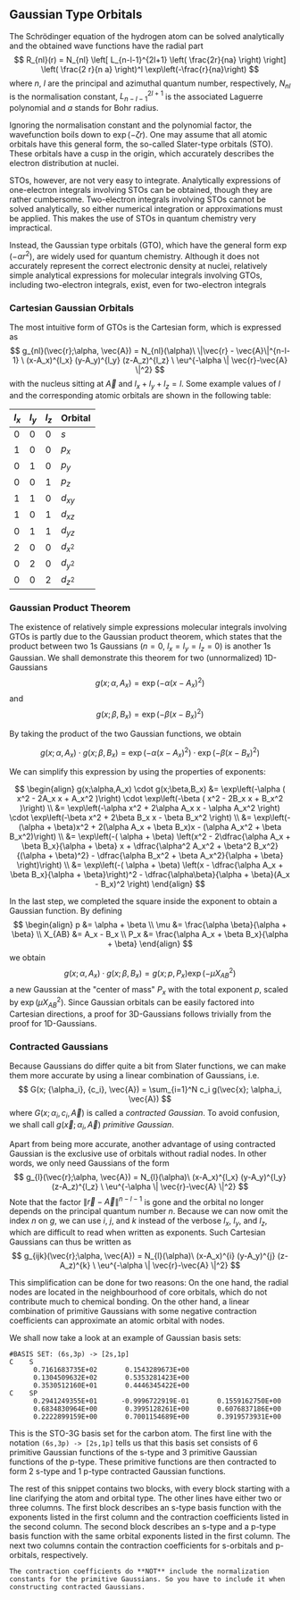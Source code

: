## Gaussian Type Orbitals

The Schrödinger equation of the hydrogen atom can be solved analytically 
and the obtained wave functions have the radial part
$$
R_{nl}(r) = N_{nl} \left[ L_{n-l-1}^{2l+1} \left( \frac{2r}{na} \right) \right] \left( \frac{2 r}{n a} \right)^l \exp\left(-\frac{r}{na}\right)
$$
where $n$, $l$ are the principal and azimuthal quantum number, 
respectively, $N_{nl}$ is the normalisation constant, 
$L_{n-l-1}^{2l+1}$ is the associated Laguerre polynomial and 
$a$ stands for Bohr radius. 

Ignoring the normalisation constant and the polynomial factor, 
the wavefunction boils down to $\exp(-\zeta r)$. One may assume 
that all atomic orbitals have this general form, the so-called 
Slater-type orbitals (STO). These orbitals have a cusp in the origin, 
which accurately describes the electron distribution at nuclei. 

STOs, however, are not very easy to integrate. Analytically expressions 
of one-electron integrals involving STOs can be obtained, though they 
are rather cumbersome. Two-electron integrals involving STOs cannot be 
solved analytically, so either numerical integration or approximations 
must be applied. This makes the use of STOs in quantum chemistry very 
impractical. 

Instead, the Gaussian type orbitals (GTO), which have the general form 
$\exp(-\alpha r^2)$, are widely used for quantum chemistry. Although 
it does not accurately represent the correct electronic density at nuclei, 
relatively simple analytical expressions for molecular integrals involving 
GTOs, including two-electron integrals, exist, even for two-electron integrals

### Cartesian Gaussian Orbitals
The most intuitive form of GTOs is the Cartesian form, which is expressed as
$$
g_{nl}(\vec{r};\alpha, \vec{A}) = 
  N_{nl}(\alpha)\ \|\vec{r} - \vec{A}\|^{n-l-1}
  \ (x-A_x)^{l_x} (y-A_y)^{l_y} (z-A_z)^{l_z} 
  \ \eu^{-\alpha \| \vec{r}-\vec{A} \|^2}
$$
with the nucleus sitting at $\vec{A}$ and $l_x + l_y + l_z = l$. 
Some example values of $l$ and the corresponding atomic orbitals are 
shown in the following table:

| $l_x$ | $l_y$ | $l_z$ | Orbital |
| --- | --- | --- | ------- |
| 0   | 0   | 0   | $s$       |
| 1   | 0   | 0   | $p_x$   |
| 0   | 1   | 0   | $p_y$   |
| 0   | 0   | 1   | $p_z$   |
| 1   | 1   | 0   | $d_{xy}$ |
| 1   | 0   | 1   | $d_{xz}$ |
| 0   | 1   | 1   | $d_{yz}$ |
| 2   | 0   | 0   | $d_{x^2}$ |
| 0   | 2   | 0   | $d_{y^2}$ |
| 0   | 0   | 2   | $d_{z^2}$ |


### Gaussian Product Theorem
The existence of relatively simple expressions molecular integrals 
involving GTOs is partly due to the Gaussian product theorem, 
which states that the product between two 1s Gaussians 
($n=0$, $l_x = l_y = l_z = 0$) is another 1s Gaussian. 
We shall demonstrate this theorem for two (unnormalized) 1D-Gaussians
$$
  g(x;\alpha,A_x) = \exp\left(-\alpha ( x - A_x )^2 \right)
$$
and
$$
  g(x;\beta,B_x) = \exp\left(-\beta ( x - B_x )^2 \right)
$$

By taking the product of the two Gaussian functions, we obtain

$$
g(x;\alpha,A_x) \cdot g(x;\beta,B_x) = \exp\left(-\alpha ( x - A_x )^2\right) \cdot \exp\left(-\beta ( x - B_x )^2\right)
$$

We can simplify this expression by using the properties of exponents:

$$
\begin{align}
g(x;\alpha,A_x) \cdot g(x;\beta,B_x) 
&= \exp\left(-\alpha ( x^2 - 2A_x x + A_x^2 )\right) 
  \cdot \exp\left(-\beta ( x^2 - 2B_x x + B_x^2 )\right) \\
&= \exp\left(-\alpha x^2 + 2\alpha A_x x - \alpha A_x^2 \right)
  \cdot \exp\left(-\beta x^2 + 2\beta B_x x - \beta B_x^2 \right) \\
&= \exp\left(-(\alpha + \beta)x^2 + 2(\alpha A_x + \beta B_x)x - (\alpha A_x^2 + \beta B_x^2)\right) \\
&= \exp\left(-( \alpha + \beta) \left(x^2 - 2\dfrac{\alpha A_x + \beta B_x}{\alpha + \beta} x + \dfrac{\alpha^2 A_x^2 + \beta^2 B_x^2}{(\alpha + \beta)^2} - \dfrac{\alpha B_x^2 + \beta A_x^2}{\alpha + \beta} \right)\right) \\
&= \exp\left(-( \alpha + \beta) \left(x - \dfrac{\alpha A_x + \beta B_x}{\alpha + \beta}\right)^2 - \dfrac{\alpha\beta}{\alpha + \beta}(A_x - B_x)^2 \right)
\end{align}
$$

In the last step, we completed the square inside the exponent to obtain 
a Gaussian function. By defining
$$
\begin{align}
  p &= \alpha + \beta \\
  \mu &= \frac{\alpha \beta}{\alpha + \beta} \\
  X_{AB} &= A_x - B_x \\
  P_x &= \frac{\alpha A_x + \beta B_x}{\alpha + \beta}
\end{align}
$$
we obtain
$$
g(x;\alpha,A_x) \cdot g(x;\beta,B_x) = g(x;p,P_x) \exp\left( -\mu X_{AB}^2 \right)
$$
a new Gaussian at the "center of mass" $P_x$ with the total exponent 
$p$, scaled by $\exp\left( \mu X_{AB}^2 \right)$. Since Gaussian 
orbitals can be easily factored into Cartesian directions, a proof 
for 3D-Gaussians follows trivially from the proof for 1D-Gaussians.

### Contracted Gaussians
Because Gaussians do differ quite a bit from Slater functions, we can make 
them more accurate by using a linear combination of Gaussians, i.e.
$$
G(x; {\alpha_i}, {c_i}, \vec{A}) = \sum_{i=1}^N c_i g(\vec{x}; \alpha_i, \vec{A})
$$
where $G(x; {\alpha_i}, {c_i}, \vec{A})$ is called a _contracted Gaussian_. 
To avoid confusion, we shall call $g(\vec{x}; \alpha_i, \vec{A})$ 
_primitive Gaussian_.

Apart from being more accurate, another advantage of using contracted Gaussian 
is the exclusive use of orbitals without radial nodes. In other words, we only 
need Gaussians of the form
$$
g_{l}(\vec{r};\alpha, \vec{A}) = 
  N_{l}(\alpha)\ (x-A_x)^{l_x} (y-A_y)^{l_y} (z-A_z)^{l_z} 
  \ \eu^{-\alpha \| \vec{r}-\vec{A} \|^2}
$$
Note that the factor $\|\vec{r} - \vec{A}\|^{n-l-1}$ is gone and the 
orbital no longer depends on the principal quantum number $n$. Because 
we can now omit the index $n$ on $g$, we can use $i$, $j$, and $k$ 
instead of the verbose $l_x$, $l_y$, and $l_z$, which 
are difficult to read when written as exponents. Such Cartesian Gaussians 
can thus be written as
$$
g_{ijk}(\vec{r};\alpha, \vec{A}) = 
  N_{l}(\alpha)\ (x-A_x)^{i} (y-A_y)^{j} (z-A_z)^{k} 
  \ \eu^{-\alpha \| \vec{r}-\vec{A} \|^2}
$$

This simplification can be done for two reasons: On the one hand, 
the radial nodes are located in the neighbourhood of core orbitals, which 
do not contribute much to chemical bonding. On the other hand, a linear 
combination of primitive Gaussians with some negative contraction coefficients 
can approximate an atomic orbital with nodes.

We shall now take a look at an example of Gaussian basis sets:
```
#BASIS SET: (6s,3p) -> [2s,1p]
C    S
      0.7161683735E+02       0.1543289673E+00
      0.1304509632E+02       0.5353281423E+00
      0.3530512160E+01       0.4446345422E+00
C    SP
      0.2941249355E+01      -0.9996722919E-01       0.1559162750E+00
      0.6834830964E+00       0.3995128261E+00       0.6076837186E+00
      0.2222899159E+00       0.7001154689E+00       0.3919573931E+00
```
This is the STO-3G basis set for the carbon atom. The first line with the 
notation `(6s,3p) -> [2s,1p]` tells us that this basis set consists of 
6 primitive Gaussian functions of the s-type and 3 primitive Gaussian 
functions of the p-type. These primitive functions are then contracted 
to form 2 s-type and 1 p-type contracted Gaussian functions.

The rest of this snippet contains two blocks, with every block starting with 
a line clarifying the atom and orbital type. The other lines have either two 
or three columns. The first block describes an s-type basis function with the 
exponents listed in the first column and the contraction coefficients listed 
in the second column. The second block describes an s-type and a p-type basis 
function with the same orbital exponents listed in the first column. The next 
two columns contain the contraction coefficients for s-orbitals and 
p-orbitals, respectively. 

```admonish note
The contraction coefficients do **NOT** include the normalization 
constants for the primitive Gaussians. So you have to include it when 
constructing contracted Gaussians.
```
